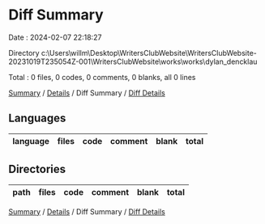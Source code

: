 # Diff Summary

Date : 2024-02-07 22:18:27

Directory c:\\Users\\willm\\Desktop\\WritersClubWebsite\\WritersClubWebsite-20231019T235054Z-001\\WritersClubWebsite\\works\\works\\dylan_dencklau

Total : 0 files,  0 codes, 0 comments, 0 blanks, all 0 lines

[Summary](results.md) / [Details](details.md) / Diff Summary / [Diff Details](diff-details.md)

## Languages
| language | files | code | comment | blank | total |
| :--- | ---: | ---: | ---: | ---: | ---: |

## Directories
| path | files | code | comment | blank | total |
| :--- | ---: | ---: | ---: | ---: | ---: |

[Summary](results.md) / [Details](details.md) / Diff Summary / [Diff Details](diff-details.md)